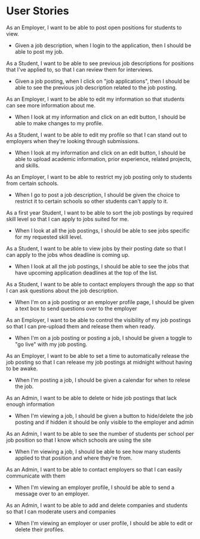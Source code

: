 # User Stories

As an Employer, I want to be able to post open positions for students to view.
- Given a job description, when I login to the application, then I should be able to post my job.

As a Student, I want to be able to see previous job descriptions for positions that I've applied to, so that I can review them for interviews.
- Given a job posting, when I click on "job applications", then I should be able to see the previous job description related to the job posting.

As an Employer, I want to be able to edit my information so that students can see more information about me.
- When I look at my information and click on an edit button, I should be able to make changes to my profile.

As a Student, I want to be able to edit my profile so that I can stand out to employers when they're looking through submissions.
- When I look at my information and click on an edit button, I should be able to upload academic information, prior experience, related projects, and skills.

As an Employer, I want to be able to restrict my job posting only to students from certain schools. 
- When I go to post a job description, I should be given the choice to restrict it to certain schools so other students can't apply to it.

As a first year Student, I want to be able to sort the job postings by required skill level so that I can apply to jobs suited for me. 
- When I look at all the job postings, I should be able to see jobs specific for my requested skill level. 

As a Student, I want to be able to view jobs by their posting date so that I can apply to the jobs whos deadline is coming up. 
- When I look at all the job postings, I should be able to see the jobs that have upcoming application deadlines at the top of the list.

As a Student, I want to be able to contact employers through the app so that I can ask questions about the job description. 
- When I'm on a job posting or an employer profile page, I should be given a text box to send questions over to the employer

As an Employer, I want to be able to control the visibility of my job postings so that I can pre-upload them and release them when ready. 
- When I'm on a job posting or posting a job, I should be given a toggle to "go live" with my job posting. 

As an Employer, I want to be able to set a time to automatically release the job posting so that I can release my job postings at midnight without having to be awake. 
- When I'm posting a job, I should be given a calendar for when to relese the job. 

As an Admin, I want to be able to delete or hide job postings that lack enough information
- When I'm viewing a job, I should be given a button to hide/delete the job posting and if hidden it should be only visible to the employer and admin

As an Admin, I want to be able to see the number of students per school per job position so that I know which schools are using the site
- When I'm viewing a job, I should be able to see how many students applied to that position and where they're from.

As an Admin, I want to be able to contact employers so that I can easily communicate with them
- When I'm viewing an employer profile, I should be able to send a message over to an employer. 

As an Admin, I want to be able to add and delete companies and students so that I can moderate users and companies
- When I'm viewing an employer or user profile, I should be able to edit or delete their profiles.
